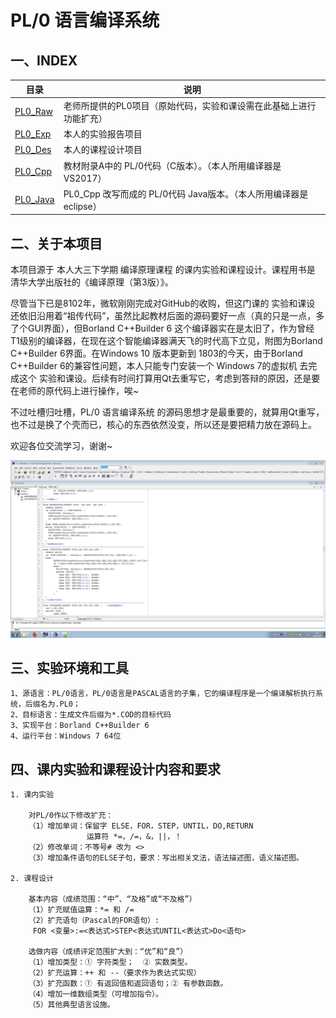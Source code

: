 # PL/0 语言编译系统

## 一、INDEX

| 目录 | 说明 |
| - | - |
| [PL0_Raw](https://github.com/gdut-yy/PL0/tree/master/PL0_Raw) | 老师所提供的PL0项目（原始代码，实验和课设需在此基础上进行功能扩充） |
| [PL0_Exp](https://github.com/gdut-yy/PL0/tree/master/PL0_Exp) | 本人的实验报告项目 |
| [PL0_Des](https://github.com/gdut-yy/PL0/tree/master/PL0_Des) | 本人的课程设计项目 |
| [PL0_Cpp](https://github.com/gdut-yy/PL0_Cpp) | 教材附录A中的 PL/0代码（C版本）。（本人所用编译器是 VS2017） |
| [PL0_Java](https://github.com/gdut-yy/PL0/tree/master/PL0_Java) | PL0_Cpp 改写而成的 PL/0代码 Java版本。（本人所用编译器是 eclipse） |

## 二、关于本项目

本项目源于 本人大三下学期 编译原理课程 的课内实验和课程设计。课程用书是 清华大学出版社的《编译原理（第3版）》。

尽管当下已是8102年，微软刚刚完成对GitHub的收购，但这门课的 实验和课设 还依旧沿用着“祖传代码”，虽然比起教材后面的源码要好一点（真的只是一点，多了个GUI界面），但Borland C++Builder 6 这个编译器实在是太旧了，作为曾经 T1级别的编译器，在现在这个智能编译器满天飞的时代高下立见，附图为Borland C++Builder 6界面。在Windows 10 版本更新到 1803的今天，由于Borland C++Builder 6的兼容性问题，本人只能专门安装一个 Windows 7的虚拟机 去完成这个 实验和课设。后续有时间打算用Qt去重写它，考虑到答辩的原因，还是要在老师的原代码上进行操作，唉~

不过吐槽归吐槽，PL/0 语言编译系统 的源码思想才是最重要的，就算用Qt重写，也不过是换了个壳而已，核心的东西依然没变，所以还是要把精力放在源码上。

欢迎各位交流学习，谢谢~

![](cbc.png)

## 三、实验环境和工具

	1、源语言：PL/0语言，PL/0语言是PASCAL语言的子集，它的编译程序是一个编译解析执行系统，后缀名为.PL0；
	2、目标语言：生成文件后缀为*.COD的目标代码 
	3、实现平台：Borland C++Builder 6 
	4、运行平台：Windows 7 64位 

## 四、课内实验和课程设计内容和要求
 
	1. 课内实验

		对PL/0作以下修改扩充：
		（1）增加单词：保留字 ELSE，FOR，STEP，UNTIL，DO,RETURN 
		             运算符 *=，/=，&，||，！  
		（2）修改单词：不等号# 改为 <>
		（3）增加条件语句的ELSE子句，要求：写出相关文法，语法描述图，语义描述图。
	 
	2. 课程设计

		基本内容（成绩范围：“中”、“及格”或“不及格”）
		（1）扩充赋值运算：*= 和 /=
		（2）扩充语句（Pascal的FOR语句）:
		 FOR <变量>:=<表达式>STEP<表达式UNTIL<表达式>Do<语句>
	 
		选做内容（成绩评定范围扩大到：“优”和“良”）
		（1）增加类型：① 字符类型；  ② 实数类型。
		（2）扩充运算：++ 和 --（要求作为表达式实现） 
		（3）扩充函数：① 有返回值和返回语句；② 有参数函数。   
		（4）增加一维数组类型（可增加指令）。   
		（5）其他典型语言设施。         
